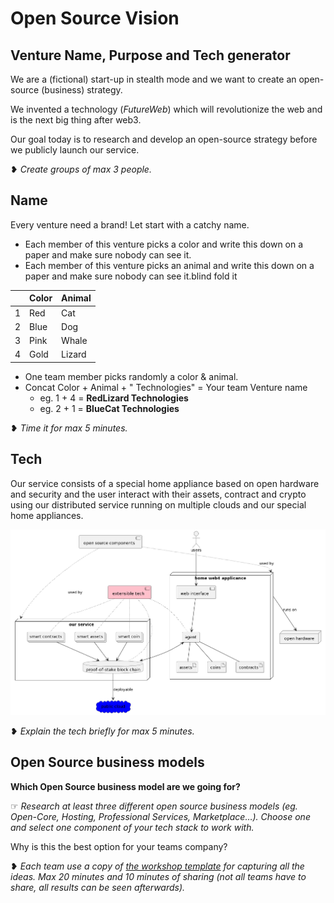 # Open Source Vision

## Venture Name, Purpose and Tech generator

We are a (fictional) start-up in stealth mode and we want to create an open-source (business) strategy.

We invented a technology (_FutureWeb_) which will revolutionize the web and is the next big thing after web3. 

Our goal today is to research and develop an open-source strategy before we publicly launch our service.

❥ _Create groups of max 3 people._

## Name

Every venture need a brand! Let start with a catchy name.

- Each member of this venture picks a color and write this down on a paper and make sure nobody can see it.
- Each member of this venture picks an animal and write this down on a paper and make sure nobody can see it.blind fold it


|   | Color | Animal |
| :-- | ------- | -------- |
| 1 | Red   | Cat    |
| 2 | Blue  | Dog    |
| 3 | Pink  | Whale  |
| 4 | Gold  | Lizard |

* One team member picks randomly a color & animal.
* Concat Color + Animal + " Technologies" = Your team Venture name
  * eg. 1 + 4 = **RedLizard Technologies**
  * eg. 2 + 1 = **BlueCat Technologies**


❥ _Time it for max 5 minutes._

## Tech

Our service consists of a special home appliance based on open hardware and security and the user interact with their assets, contract and crypto using our distributed service running on multiple clouds and our special home appliances. 

![](diagrams/tech.png)

❥ _Explain the tech briefly for max 5 minutes._

## Open Source business models

**Which Open Source business model are we going for?**

☞ _Research at least three different open source business models (eg. Open-Core, Hosting, Professional Services, Marketplace…). Choose one and select one component of your tech stack to work with._

Why is this the best option for your teams company?

❥ _Each team use a copy of [the workshop template](../training_output/company/template.html) for capturing all the ideas. Max 20 minutes and 10 minutes of sharing (not all teams have to share, all results can be seen afterwards)._